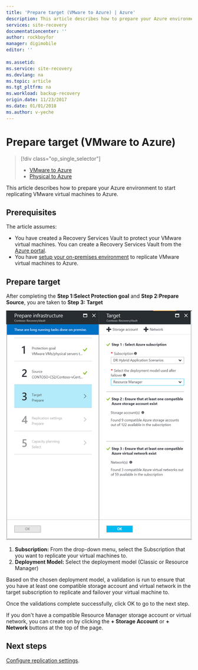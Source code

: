 ```yaml
---
title: 'Prepare target (VMware to Azure) | Azure'
description: This article describes how to prepare your Azure environment to start replicating VMware virtual machines to Azure.
services: site-recovery
documentationcenter: ''
author: rockboyfor
manager: digimobile
editor: ''

ms.assetid:
ms.service: site-recovery
ms.devlang: na
ms.topic: article
ms.tgt_pltfrm: na
ms.workload: backup-recovery
origin.date: 11/23/2017
ms.date: 01/01/2018
ms.author: v-yeche
---
```


# Prepare target (VMware to Azure)
> [!div class="op_single_selector"]
> * [VMware to Azure](./site-recovery-prepare-target-vmware-to-azure.md)
> * [Physical to Azure](./site-recovery-prepare-target-physical-to-azure.md)

This article describes how to prepare your Azure environment to start replicating VMware virtual machines to Azure.

## Prerequisites

The article assumes:
- You have created a Recovery Services Vault to protect your VMware virtual machines. You can create a Recovery Services Vault from the [Azure portal](http://portal.azure.cn "Azure portal").
- You have [setup your on-premises environment](./site-recovery-set-up-vmware-to-azure.md) to replicate VMware virtual machines to Azure.

## Prepare target

After completing the **Step 1:Select Protection goal** and **Step 2:Prepare Source**, you are taken to **Step 3: Target**

![Prepare target](./media/site-recovery-prepare-target-vmware-to-azure/prepare-target-vmware-to-azure.png)

1. **Subscription:** From the drop-down menu, select the Subscription that you want to replicate your virtual machines to.
2. **Deployment Model:** Select the deployment model (Classic or Resource Manager)

Based on the chosen deployment model, a validation is run to ensure that you have at least one compatible storage account and virtual network in the target subscription to replicate and failover your virtual machine to.

Once the validations complete successfully, click OK to go to the next step.

If you don't have a compatible Resource Manager storage account or virtual network, you can create on by clicking the **+ Storage Account** or **+ Network** buttons at the top of the page.

## Next steps
[Configure replication settings](./site-recovery-setup-replication-settings-vmware.md).
<!-- Update_Description: update meta properties, wording update -->